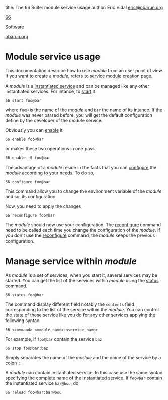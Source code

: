 title: The 66 Suite: module service usage
author: Eric Vidal <eric@obarun.org>

[66](index.html)

[Software](https://web.obarun.org/software)

[obarun.org](https://web.obarun.org)

# Module service usage

This documentation describe how to use *module* from an user point of view. If you want to create a *module*, refers to [service module creation](66-module-creation.html) page.

A *module* is a [instantiated service](66-instantiated-service.html) and can be managed like any other instantiated services. For intance, to [start](66-start.html) it

```
66 start foo@bar
```

where `foo@` is the name of the *module* and `bar` the name of its intance. If the *module* was never parsed before, you will get the default configuration define by the developer of the *module* service.

Obviously you can [enable](66-enable.html) it

```
66 enable foo@bar
```

or makes these two operations in one pass

```
66 enable -S foo@bar
```

The advantage of a *module* reside in the facts that you can [configure](66-configure.html) the *module* according to your needs. To do so,

```
66 configure foo@bar
```

This command allow you to change the environment variable of the *module* and so, its configuration.

Now, you need to apply the changes

```
66 reconfigure foo@bar
```

The *module* should now use your configuration. The [reconfigure](66-reconfigure.html) command need to be called each time you change the configuration of the *module*. If you don't use the [reconfigure](66-reconfigure.html) command, the *module* keeps the previous configuration.

# Manage service within *module*

As *module* is a set of services, when you start it, several services may be started. You can get the list of the services within *module* using the [status](66-status.html) command.

```
66 status foo@bar
```

The command display different field notably the `contents` field corresponding to the list of the service within the *module*. You can control the state of these service like you do for any other services applying the following syntax

```
66 <command> <module_name>:<service_name>
```

For example, if `foo@bar` contain the service `baz`

```
66 stop foo@bar:baz
```

Simply separates the name of the *module* and the name of the service by a colon `:`.

A *module* can contain instantiated service. In this case use the same syntax specifying the complete name of the instantiated service. If `foo@bar` contain the instantiated service `bar@bou`, do

```
66 reload foo@bar:bar@bou
```